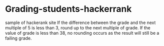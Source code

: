 # Grading-students-hackerrank
sample of hackerank site
If the difference between the grade and the next multiple of 5 is less than 3, round  up to the next multiple of grade.
If the value of grade is less than 38, no rounding occurs as the result will still be a failing grade.
